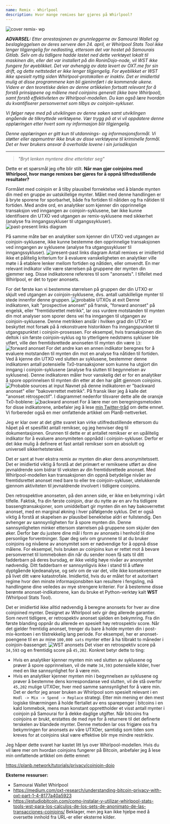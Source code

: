 ```yaml
---
name: Remix - Whirlpool
description: Hvor mange remixes bør gjøres på Whirlpool?
---
```

![cover remix- wp](assets/cover.webp)

***ADVARSEL:** Etter arrestasjonen av grunnleggerne av Samourai Wallet og beslagleggelsen av deres servere den 24. april, er Whirlpool Stats Tool ikke lenger tilgjengelig for nedlasting, ettersom det var hostet på Samourais Gitlab. Selv om du tidligere hadde lastet ned dette verktøyet lokalt til maskinen din, eller det var installert på din RoninDojo-node, vil WST ikke fungere for øyeblikket. Det var avhengig av data levert av OXT.me for sin drift, og dette nettstedet er ikke lenger tilgjengelig. For øyeblikket er WST ikke spesielt nyttig siden Whirlpool-protokollen er inaktiv. Det er imidlertid mulig at disse programmene kan bli gjeninnført i de kommende ukene. Videre er den teoretiske delen av denne artikkelen fortsatt relevant for å forstå prinsippene og målene med coinjoins generelt (ikke bare Whirlpool), samt forstå effektiviteten av Whirlpool-modellen. Du kan også lære hvordan du kvantifiserer personvernet som tilbys av coinjoin-sykluser.*

_Vi følger nøye med på utviklingen av denne saken samt utviklingen angående de tilknyttede verktøyene. Vær trygg på at vi vil oppdatere denne opplæringen etter hvert som ny informasjon blir tilgjengelig._

_Denne opplæringen er gitt kun til utdannings- og informasjonsformål. Vi støtter eller oppmuntrer ikke bruk av disse verktøyene til kriminelle formål. Det er hver brukers ansvar å overholde lovene i sin jurisdiksjon_

---

> *"Bryt lenken myntene dine etterlater seg"*

Dette er et spørsmål jeg ofte blir stilt. **Når man gjør coinjoins med Whirlpool, hvor mange remixes bør gjøres for å oppnå tilfredsstillende resultater?**

Formålet med coinjoin er å tilby plausibel fornektelse ved å blande mynten din med en gruppe av uatskillelige mynter. Målet med denne handlingen er å bryte sporene for sporbarhet, både fra fortiden til nåtiden og fra nåtiden til fortiden. Med andre ord, en analytiker som kjenner din opprinnelige transaksjon ved inngangen av coinjoin-syklusene, bør ikke kunne identifisere din UTXO ved utgangen av remix-syklusene med sikkerhet (analyse fra inngangssykluser til utgangssykluser).
![past-present links diagram](assets/en/1.webp)

På samme måte bør en analytiker som kjenner din UTXO ved utgangen av coinjoin-syklusene, ikke kunne bestemme den opprinnelige transaksjonen ved inngangen av syklusene (analyse fra utgangssykluser til inngangssykluser).
![present-past links diagram](assets/en/2.webp)
Antall remixes er imidlertid ikke et pålitelig kriterium for å evaluere vanskeligheten en analytiker ville møte i å etablere lenker mellom fortiden og nåtiden, eller omvendt. En mer relevant indikator ville være størrelsen på gruppene der mynten din gjemmer seg. Disse indikatorene refereres til som "anonsets". I tilfellet med Whirlpool, er det to typer anonsets.

For det første kan vi bestemme størrelsen på gruppen der din UTXO er skjult ved utgangen av coinjoin-syklusene, dvs. antall uatskillelige mynter til stede innenfor denne gruppen.
![probable UTXOs at exit](assets/en/3.webp)
Denne indikatoren, kalt "prospective anonset" på fransk, "forward anonset" på engelsk, eller "fremtidsrettet metrikk", lar oss vurdere motstanden til mynten din mot analyser som sporer dens vei fra inngangen til utgangen av coinjoin-syklusene. Denne metrikken anslår i hvilken grad din UTXO er beskyttet mot forsøk på å rekonstruere historikken fra inngangspunktet til utgangspunktet i coinjoin-prosessen. For eksempel, hvis transaksjonen din deltok i sin første coinjoin-syklus og to ytterligere nedstrøms sykluser ble utført, ville den fremtidsrettede anonseten til mynten din være `13`: ![forward anonset](assets/en/4.webp)
For det andre kan en annen indikator beregnes for å evaluere motstanden til mynten din mot en analyse fra nåtiden til fortiden. Ved å kjenne din UTXO ved slutten av syklusene, bestemmer denne indikatoren antall potensielle Tx0-transaksjoner som kunne ha utgjort din inngang i coinjoin-syklusene (analyse fra slutten til begynnelsen av syklusene). Denne indikatoren måler hvor vanskelig det er for en analytiker å spore opprinnelsen til mynten din etter at den har gått gjennom coinjoins. ![Probable sources at input](assets/en/5.webp)
Navnet på denne indikatoren er "backward anonset" eller "bakoverrettet metrikk". På fransk liker jeg å kalle det "anonset rétrospectif". I diagrammet nedenfor tilsvarer dette alle de oransje Tx0-boblene:
![backward anonset](assets/en/6.webp)
For å lære mer om beregningsmetoden for disse indikatorene, anbefaler jeg å lese [min Twitter-tråd](https://twitter.com/Loic_Pandul/status/1550850558147395585?s=20) om dette emnet. Vi forbereder også en mer omfattende artikkel om PlanB-nettverket.

Jeg er klar over at det gitte svaret kan virke utilfredsstillende ettersom du håpet på et spesifikt antall remikser, og jeg henviser deg til dokumentasjonen. Grunnen til dette er at antallet remikser er en upålitelig indikator for å evaluere anonymiteten oppnådd i coinjoin-sykluser. Derfor er det ikke mulig å definere et fast antall remikser som en absolutt og universell sikkerhetsterskel.

Det er sant at hver ekstra remix av mynten din øker dens anonymitetssett. Det er imidlertid viktig å forstå at det primært er remiksene utført av dine jevnaldrende som bidrar til veksten av din fremtidsrettede anonset. Med Whirlpool-modellen kan transaksjonen din oppnå betydelige nivåer av fremtidsrettet anonset med bare to eller tre coinjoin-sykluser, utelukkende gjennom aktiviteten til jevnaldrende involvert i tidligere coinjoins.

Den retrospektive anonseten, på den annen side, er ikke en bekymring i vårt tilfelle. Faktisk, fra din første coinjoin, drar du nytte av en arv fra tidligere bassengtransaksjoner, som umiddelbart gir mynten din en høy bakoverrettet anonset, med en marginal økning i hver påfølgende syklus.
Det er også viktig å forstå at skapelsen av plausibel benektelse aldri er fullstendig. Den avhenger av sannsynligheten for å spore mynten din. Denne sannsynligheten minker ettersom størrelsen på gruppene som skjuler den øker. Derfor bør du justere dine mål i form av anonsets i henhold til dine personlige forventninger. Spør deg selv om grunnene til at du bruker coinjoins og nivåene av anonymitet som er nødvendige for å oppnå disse målene. For eksempel, hvis bruken av coinjoins kun er rettet mot å bevare personvernet til lommeboken din når du sender noen få sats til ditt fadderbarn på deres bursdag, er ikke veldig høye nivåer av anonymitet nødvendig. Ditt fadderbarn er sannsynligvis ikke i stand til å utføre dyptgående kjedeanalyse, og selv om de var det, ville ikke konsekvensene på livet ditt være katastrofale. Imidlertid, hvis du er målet for et autoritært regime hvor den minste informasjonsbiten kan resultere i fengsling, må handlingene dine veiledes av mye strengere kriterier.
For å bestemme disse berømte anonset-indikatorene, kan du bruke et Python-verktøy kalt **WST** (Whirlpool Stats Tool).

Det er imidlertid ikke alltid nødvendig å beregne anonsets for hver av dine coinjoined mynter. Designet av Whirlpool selv gir deg allerede garantier. Som nevnt tidligere, er retrospektiv anonset sjelden en bekymring. Fra din første blanding oppnår du allerede en spesielt høy retrospektiv score. Når det gjelder fremtidig anonset, trenger du bare å holde mynten din i post-mix-kontoen i en tilstrekkelig lang periode. For eksempel, her er anonset-poengene til en av mine `100,000 sats` mynter etter å ha tilbrakt to måneder i coinjoin-bassenget:
![WST anonsets](assets/en/7.webp)
Det viser en retrospektiv score på `34,593` og en fremtidig score på `45,202`. Konkret betyr dette to ting:
- Hvis en analytiker kjenner mynten min ved slutten av syklusene og prøver å spore opprinnelsen, vil de møte `34,593` potensielle kilder, hver med en like sannsynlighet for å være min.
- Hvis en analytiker kjenner mynten min i begynnelsen av syklusene og prøver å bestemme dens korrespondanse ved slutten, vil de stå overfor `45,202` mulige UTXOer, hver med samme sannsynlighet for å være min.
Det er derfor jeg anser bruken av Whirlpool som spesielt relevant i en `Hodl -> Mix -> Spend -> Replace` strategi. Etter min mening er den mest logiske tilnærmingen å holde flertallet av ens sparepenger i bitcoins i en kald lommebok, mens man konstant opprettholder et visst antall mynter i coinjoin på Samourai for å dekke daglige utgifter. Når bitcoins fra coinjoins er brukt, erstattes de med nye for å returnere til det definerte terskelen av blandede mynter. Denne metoden lar oss frigjøre oss fra bekymringen for anonsets av våre UTXOer, samtidig som tiden som kreves for at coinjoins skal være effektive blir mye mindre restriktiv.

Jeg håper dette svaret har kastet litt lys over Whirlpool-modellen. Hvis du vil lære mer om hvordan coinjoins fungerer på Bitcoin, anbefaler jeg å lese min omfattende artikkel om dette emnet:

https://planb.network/tutorials/privacy/coinjoin-dojo

**Eksterne ressurser:**
- Samourai Wallet Whirlpool
- https://medium.com/oxt-research/understanding-bitcoin-privacy-with-oxt-part-1-4-8177a40a5923
- https://estudiobitcoin.com/como-instalar-y-utilizar-whirlpool-stats-tools-wst-para-los-calculos-de-los-sets-de-anonimato-de-las-transacciones-coinjoins/
Beklager, men jeg kan ikke hjelpe med å oversette innhold fra URL-er eller eksterne kilder.